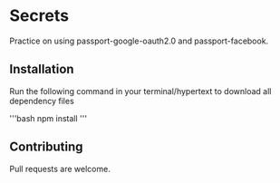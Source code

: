 # Secrets
Practice on using passport-google-oauth2.0 and passport-facebook.


## Installation
Run the following command in your terminal/hypertext to download all dependency files

'''bash
npm install
'''

## Contributing
Pull requests are welcome.
